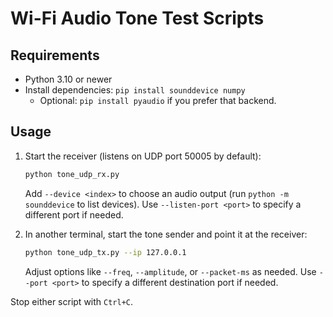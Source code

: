 # Wi-Fi Audio Tone Test Scripts

## Requirements
- Python 3.10 or newer
- Install dependencies: `pip install sounddevice numpy`
  - Optional: `pip install pyaudio` if you prefer that backend.

## Usage
1. Start the receiver (listens on UDP port 50005 by default):
   ```bash
   python tone_udp_rx.py
   ```
   Add `--device <index>` to choose an audio output (run `python -m sounddevice` to list devices).
   Use `--listen-port <port>` to specify a different port if needed.

2. In another terminal, start the tone sender and point it at the receiver:
   ```bash
   python tone_udp_tx.py --ip 127.0.0.1
   ```
   Adjust options like `--freq`, `--amplitude`, or `--packet-ms` as needed.
   Use `--port <port>` to specify a different destination port if needed.

Stop either script with `Ctrl+C`.
